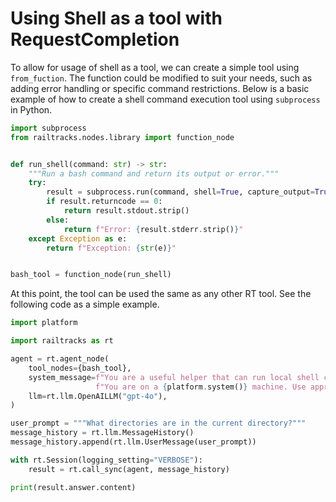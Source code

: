 # Using Shell as a tool with RequestCompletion

To allow for usage of shell as a tool, we can create a simple tool using `from_fuction`. The function could be modified to suit your needs, such as adding error handling or specific command restrictions. Below is a basic example of how to create a shell command execution tool using `subprocess` in Python.

```python
import subprocess
from railtracks.nodes.library import function_node


def run_shell(command: str) -> str:
    """Run a bash command and return its output or error."""
    try:
        result = subprocess.run(command, shell=True, capture_output=True, text=True)
        if result.returncode == 0:
            return result.stdout.strip()
        else:
            return f"Error: {result.stderr.strip()}"
    except Exception as e:
        return f"Exception: {str(e)}"


bash_tool = function_node(run_shell)
```

At this point, the tool can be used the same as any other RT tool. See the following code as a simple example.

```python
import platform

import railtracks as rt

agent = rt.agent_node(
    tool_nodes={bash_tool},
    system_message=f"You are a useful helper that can run local shell commands. "
                   f"You are on a {platform.system()} machine. Use appropriate shell commands to answer the user's questions.",
    llm=rt.llm.OpenAILLM("gpt-4o"),
)

user_prompt = """What directories are in the current directory?"""
message_history = rt.llm.MessageHistory()
message_history.append(rt.llm.UserMessage(user_prompt))

with rt.Session(logging_setting="VERBOSE"):
    result = rt.call_sync(agent, message_history)

print(result.answer.content)
```
